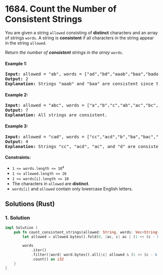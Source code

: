 # 1684. Count the Number of Consistent Strings
You are given a string `allowed` consisting of **distinct** characters and an array of strings `words`. A string is **consistent** if all characters in the string appear in the string `allowed`.

Return *the number of **consistent** strings in the array* `words`.

#### Example 1:
<pre>
<strong>Input:</strong> allowed = "ab", words = ["ad","bd","aaab","baa","badab"]
<strong>Output:</strong> 2
<strong>Explanation:</strong> Strings "aaab" and "baa" are consistent since they only contain characters 'a' and 'b'.
</pre>

#### Example 2:
<pre>
<strong>Input:</strong> allowed = "abc", words = ["a","b","c","ab","ac","bc","abc"]
<strong>Output:</strong> 7
<strong>Explanation:</strong> All strings are consistent.
</pre>

#### Example 3:
<pre>
<strong>Input:</strong> allowed = "cad", words = ["cc","acd","b","ba","bac","bad","ac","d"]
<strong>Output:</strong> 4
<strong>Explanation:</strong> Strings "cc", "acd", "ac", and "d" are consistent.
</pre>

#### Constraints:
* <code>1 <= words.length <= 10<sup>4</sup></code>
* `1 <= allowed.length <= 26`
* `1 <= words[i].length <= 10`
* The characters in `allowed` are **distinct**.
* `words[i]` and `allowed` contain only lowercase English letters.

## Solutions (Rust)

### 1. Solution
```Rust
impl Solution {
    pub fn count_consistent_strings(allowed: String, words: Vec<String>) -> i32 {
        let allowed = allowed.bytes().fold(0, |ac, c| ac | (1 << (c - b'a')));

        words
            .iter()
            .filter(|word| word.bytes().all(|c| allowed & (1 << (c - b'a')) != 0))
            .count() as i32
    }
}
```
